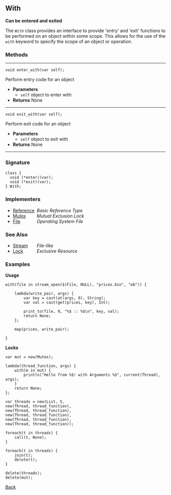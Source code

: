 With
----
__Can be entered and exited__

The `With` class provides an interface to provide 'entry' and 'exit' functions to be performed on an object within some scope. This allows for the use of the `with` keyword to specify the scope of an object or operation.


### Methods

-------------------------------

    void enter_with(var self);

Perform entry code for an object

* __Parameters__
    * `self` object to enter with
* __Returns__ None

------------------------------- 

    void exit_with(var self);

Perform exit code for an object

* __Parameters__
    * `self` object to exit with
* __Returns__ None

------------------------------- 


### Signature


    class {
      void (*enter)(var);
      void (*exit)(var);
    } With;
    

### Implementers

* <span style="width:75px; float:left;">[Reference](reference)</span> _Basic Reference Type_
* <span style="width:75px; float:left;">[Mutex](mutex)</span> _Mutual Exclusion Lock_
* <span style="width:75px; float:left;">[File](file)</span> _Operating System File_


### See Also

* <span style="width:75px; float:left;">[Stream](stream)</span> _File-like_
* <span style="width:75px; float:left;">[Lock](lock)</span> _Exclusive Resource_


### Examples

__Usage__

    with(file in stream_open($(File, NULL), "prices.bin", "wb")) {
      
        lambda(write_pair, args) {
            var key = cast(at(args, 0), String);
            var val = cast(get(prices, key), Int);
          
            print_to(file, 0, "%$ :: %$\n", key, val);      
            return None;
        };
        
        map(prices, write_pair);
      
    }
      
__Locks__

    var mut = new(Mutex);

    lambda(thread_function, args) {
        with(m in mut) {
            println("Hello from %$! with Arguments %$", current(Thread), args);
        }
        return None;
    };

    var threads = new(List, 5,
    new(Thread, thread_function),
    new(Thread, thread_function),
    new(Thread, thread_function),
    new(Thread, thread_function),
    new(Thread, thread_function));

    foreach(t in threads) {
        call(t, None);
    }

    foreach(t in threads) {
        join(t);
        delete(t);
    }

    delete(threads);
    delete(mut);

[Back](/documentation)

